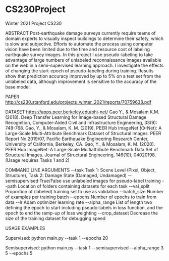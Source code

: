 # CS230Project
 Winter 2021 Project CS230

ABSTRACT
Post-earthquake damage surveys currently require teams of domain experts to
visually inspect buildings to determine their safety, which is slow and subjective.
Efforts to automate the process using computer vision have been limited due to the
time and resource cost of labeling earthquake survey images. In this project I use
pseudo-labeling to take advantage of large numbers of unlabeled reconnaissance
images available on the web in a semi-supervised learning approach. I investigate
the effects of changing the start-epoch of pseudo-labeling during training. Results
show that prediction accuracy improved by up to 5% on a test set from the unlabeled
data, although improvement is sensitive to the accuracy of the base model.

PAPER
http://cs230.stanford.edu/projects_winter_2021/reports/70759638.pdf

DATASET
https://apps.peer.berkeley.edu/phi-net/
Gao Y., & Mosalam K.M. (2018). Deep Transfer Learning for Image-based Structural Damage Recognition, Computer-Aided Civil and Infrastructure Engineering, 33(9): 748-768.
Gao, Y., & Mosalam, K. M. (2019). PEER Hub ImageNet (Φ-Net): A Large-Scale Multi-Attribute Benchmark Dataset of Structural Images. PEER Report No.2019/07, Pacific Earthquake Engineering Research Center, University of California, Berkeley, CA.
Gao, Y., & Mosalam, K. M. (2020). PEER Hub ImageNet: A Large-Scale Multiattribute Benchmark Data Set of Structural Images. Journal of Structural Engineering, 146(10), 04020198.
(Usage requires Tasks 1 and 2)

COMMAND LINE ARGUMENTS
--task
    Task 1: Scene Level (Pixel, Object, Structure), Task 2: Damage State (Damaged, Undamaged)
--semisupervised
    True/False use unlabeled images for pseudo-label training
--path
    Location of folders containing datasets for each task
--val_split
    Proportion of (labeled) training set to use as validation
--batch_size
    Number of examples per training batch
--epochs
    Number of epochs to train from data
--lr
    Adam optimizer learning rate
--alpha_range
    List of length two defining the epoch to start including pseudo-labels in loss function, and the epoch to end the ramp-up of loss weighting
--crop_dataset
    Decrease the size of the training dataset for debugging speed

USAGE EXAMPLES

Supervised:
python main.py --task 1 --epochs 20

Semisupervised:
python main.py --task 1 --semisupervised --alpha_range 3 5 --epochs 5
